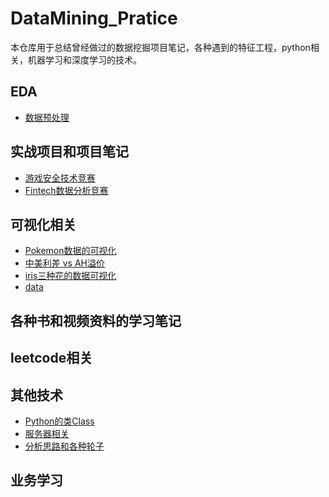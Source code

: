 # DataMining_Pratice
本仓库用于总结曾经做过的数据挖掘项目笔记，各种遇到的特征工程，python相关，机器学习和深度学习的技术。
## EDA
- [数据预处理](https://github.com/zzffff/DataMining_Pratice/blob/main/Explore-Data-Analysis(EDA)/%E6%95%B0%E6%8D%AE%E9%A2%84%E5%A4%84%E7%90%86/README.md)
## 实战项目和项目笔记
- [游戏安全技术竞赛](https://github.com/zzffff/DataMining_Pratice/blob/main/%E5%AE%9E%E6%88%98%E9%A1%B9%E7%9B%AE%E5%92%8C%E9%A1%B9%E7%9B%AE%E7%AC%94%E8%AE%B0/game-safety/README.md)
- [Fintech数据分析竞赛](https://github.com/zzffff/DataMining_Pratice/blob/main/%E5%AE%9E%E6%88%98%E9%A1%B9%E7%9B%AE%E5%92%8C%E9%A1%B9%E7%9B%AE%E7%AC%94%E8%AE%B0/Fin-tech/README.md)
## 可视化相关
- [Pokemon数据的可视化](https://github.com/zzffff/DataMining_Pratice/tree/main/%E5%8F%AF%E8%A7%86%E5%8C%96/Pokemon/Pokemon.md)
- [中美利差 vs AH溢价](https://github.com/zzffff/DataMining_Pratice/blob/main/%E5%8F%AF%E8%A7%86%E5%8C%96/%E4%B8%AD%E7%BE%8E%E5%88%A9%E5%B7%AE%20vs%20AH%E6%BA%A2%E4%BB%B7/%E4%B8%AD%E7%BE%8E%E5%88%A9%E5%B7%AE%20vs%20AH%E6%BA%A2%E4%BB%B7.md)
- [iris三种花的数据可视化](https://github.com/zzffff/DataMining_Pratice/tree/main/%E5%8F%AF%E8%A7%86%E5%8C%96/Iris/iris.md)
- [data](https://github.com/zzffff/DataMining_Pratice/tree/main/%E5%8F%AF%E8%A7%86%E5%8C%96/data)
## 各种书和视频资料的学习笔记
## leetcode相关
## 其他技术
- [Python的类Class](https://github.com/zzffff/DataMining_Pratice/blob/main/%E5%85%B6%E4%BB%96%E6%8A%80%E6%9C%AF/python%E7%9A%84%E7%B1%BBClass/python%E7%9A%84%E7%B1%BBClass.md)
- [服务器相关](https://github.com/zzffff/DataMining_Pratice/tree/main/%E5%85%B6%E4%BB%96%E6%8A%80%E6%9C%AF/%E6%9C%8D%E5%8A%A1%E5%99%A8%E7%9B%B8%E5%85%B3)
- [分析思路和各种轮子](https://github.com/zzffff/DataMining_Pratice/blob/main/%E5%85%B6%E4%BB%96%E6%8A%80%E6%9C%AF/%E5%88%86%E6%9E%90%E6%80%9D%E8%B7%AF%E5%92%8C%E5%90%84%E7%A7%8D%E8%BD%AE%E5%AD%90/%E5%88%86%E6%9E%90%E6%80%9D%E8%B7%AF%E5%92%8C%E5%90%84%E7%A7%8D%E8%BD%AE%E5%AD%90.md)
## 业务学习
 
